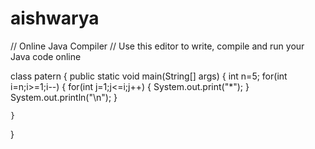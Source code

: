 # aishwarya
// Online Java Compiler
// Use this editor to write, compile and run your Java code online

class patern {
    public static void main(String[] args) {
        int n=5;
        for(int i=n;i>=1;i--)
        {
            for(int j=1;j<=i;j++)
            {
                System.out.print("*");
            }
            System.out.println("\n");
            }
            
        
    }
}
